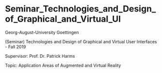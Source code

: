 # Seminar_Technologies_and_Design_of_Graphical_and_Virtual_UI
Georg-August-University Goettingen

(Seminar) Technologies and Design of Graphical and Virtual User Interfaces - Fall 2019

Supervisor: Prof. Dr. Patrick Harms

Topic: Application Areas of Augmented and Virtual Reality
